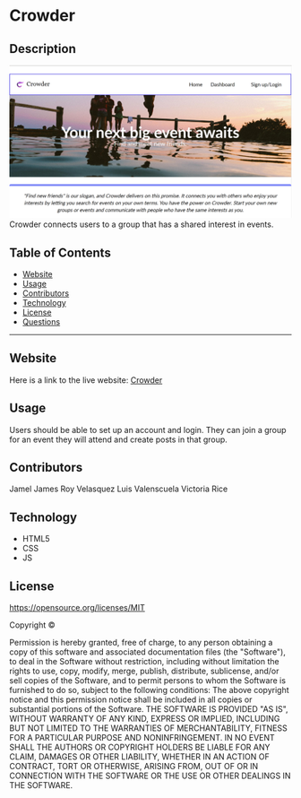 # Crowder
## Description
![Crowder](./Crowder-homepage.png)
Crowder connects users to a group that has a shared interest in events.
## Table of Contents 
* [Website](#Website)
* [Usage](#Usage)
* [Contributors](#contributors)
* [Technology](#technology)
* [License](license)
* [Questions](#Questions)

***

## Website
Here is a link to the live website:
[Crowder]()

## Usage
Users should be able to set up an account and login. They can join a group for an event they will attend and create posts in that group. 
## Contributors
Jamel James
Roy Velasquez
Luis Valenscuela
Victoria Rice

## Technology
* HTML5
* CSS 
* JS


## License 
https://opensource.org/licenses/MIT

Copyright © <years> <copyright holder>

Permission is hereby granted, free of charge, to any person obtaining a copy of this software and associated documentation files (the "Software"), to deal in the Software without restriction, including without limitation the rights to use, copy, modify, merge, publish, distribute, sublicense, and/or sell copies of the Software, and to permit persons to whom the Software is furnished to do so, subject to the following conditions:
The above copyright notice and this permission notice shall be included in all copies or substantial portions of the Software.
THE SOFTWARE IS PROVIDED "AS IS", WITHOUT WARRANTY OF ANY KIND, EXPRESS OR IMPLIED, INCLUDING BUT NOT LIMITED TO THE WARRANTIES OF MERCHANTABILITY, FITNESS FOR A PARTICULAR PURPOSE AND NONINFRINGEMENT. IN NO EVENT SHALL THE AUTHORS OR COPYRIGHT HOLDERS BE LIABLE FOR ANY CLAIM, DAMAGES OR OTHER LIABILITY, WHETHER IN AN ACTION OF CONTRACT, TORT OR OTHERWISE, ARISING FROM, OUT OF OR IN CONNECTION WITH THE SOFTWARE OR THE USE OR OTHER DEALINGS IN THE SOFTWARE.



<!-- ### Questions
If you have any questions or concerns regarding this project -->
